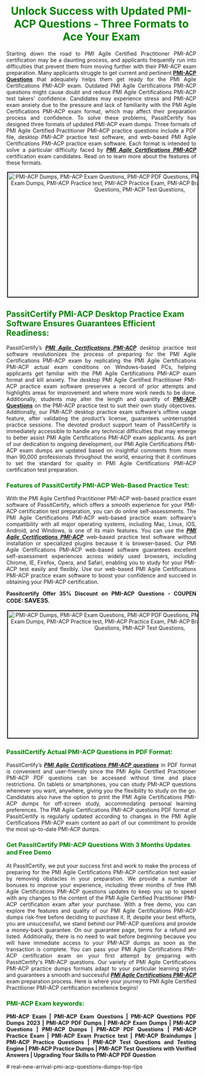 <h1 style="text-align: center;"><strong><span style="display:block; color:Green; #AED6F1; ">Unlock Success with Updated PMI-ACP Questions - Three Formats to Ace Your Exam </span></strong></h1>

<p style="text-align: justify;">Starting down the road to PMI Agile Certified Practitioner PMI-ACP certification may be a daunting process, and applicants frequently run into difficulties that prevent them from moving further with their PMI-ACP exam preparation. Many applicants struggle to get current and pertinent <a href="https://www.passitcertify.com/pass-pmi-certification.html"><strong>PMI-ACP Questions</strong></a> that adequately helps them get ready for the PMI Agile Certifications PMI-ACP exam. Outdated PMI Agile Certifications PMI-ACP questions might cause doubt and reduce PMI Agile Certifications PMI-ACP test takers' confidence. Candidates may experience stress and PMI-ACP exam anxiety due to the pressure and lack of familiarity with the PMI Agile Certifications PMI-ACP exam format, which may affect their preparation process and confidence. To solve these problems, PassitCertify has designed three formats of updated PMI-ACP exam dumps. Three formats of PMI Agile Certified Practitioner PMI-ACP practice questions include a PDF file, desktop PMI-ACP practice test software, and web-based PMI Agile Certifications PMI-ACP practice exam software. Each format is intended to solve a particular difficulty faced by <u><em><strong>PMI Agile Certifications PMI-ACP</strong></em></u> certification exam candidates. Read on to learn more about the features of these formats.</p>

<p style="text-align: center;"><img alt="PMI-ACP Dumps, PMI-ACP Exam Questions, PMI-ACP PDF Questions, PMI-ACP PDF Dumps, PMI-ACP Exam Dumps, PMI-ACP Practice test, PMI-ACP Practice Exam, PMI-ACP Braindumps, PMI-ACP Practice Questions, PMI-ACP Test Questions," src="https://i.imgur.com/75Zi4s0.jpeg" style="height: 329px; width: 700px; border-width: 2px; border-style: solid; margin: 2px;" /></p>

<h2><strong><span style="display:block; color:Green; #AED6F1; ">PassitCertify PMI-ACP Desktop Practice Exam Software Ensures Guarantees Efficient Readiness: </span></strong></h2>

<p style="text-align: justify;">PassitCertify’s <u><em><strong>PMI Agile Certifications PMI-ACP</strong></em></u> desktop practice test software revolutionizes the process of preparing for the PMI Agile Certifications PMI-ACP exam by replicating the PMI Agile Certifications PMI-ACP actual exam conditions on Windows-based PCs, helping applicants get familiar with the PMI Agile Certifications PMI-ACP exam format and kill anxiety. The desktop PMI Agile Certified Practitioner PMI-ACP practice exam software preserves a record of prior attempts and highlights areas for improvement and where more work needs to be done. Additionally, students may alter the length and quantity of <a href="https://www.passitcertify.com/pmi/pmi-acp-questions.html"><strong>PMI-ACP Questions</strong></a> on the PMI-ACP practice test to suit their own study objectives. Additionally, our PMI-ACP desktop practice exam software's offline usage feature, after validating the product’s license, guarantees uninterrupted practice sessions. The devoted product support team of PassitCertify is immediately accessible to handle any technical difficulties that may emerge to better assist PMI Agile Certifications PMI-ACP exam applicants. As part of our dedication to ongoing development, our PMI Agile Certifications PMI-ACP exam dumps are updated based on insightful comments from more than 90,000 professionals throughout the world, ensuring that it continues to set the standard for quality in PMI Agile Certifications PMI-ACP certification test preparation.</p>

<h3><strong><span style="display:block; color:Green; #AED6F1; ">Features of PassitCertify PMI-ACP Web-Based Practice Test: </span></strong></h3>

<p style="text-align: justify;">With the PMI Agile Certified Practitioner PMI-ACP web-based practice exam software of PassitCertify, which offers a smooth experience for your PMI-ACP certification test preparation, you can do online self-assessments. The PMI Agile Certifications PMI-ACP web-based practice exam software's compatibility with all major operating systems, including Mac, Linux, iOS, Android, and Windows, is one of its main features. You can use the <u><em><strong>PMI Agile Certifications PMI-ACP</strong></em></u> web-based practice test software without installation or specialized plugins because it is browser-based. Our PMI Agile Certifications PMI-ACP web-based software guarantees excellent self-assessment experiences across widely used browsers, including Chrome, IE, Firefox, Opera, and Safari, enabling you to study for your PMI-ACP test easily and flexibly. Use our web-based PMI Agile Certifications PMI-ACP practice exam software to boost your confidence and succeed in obtaining your PMI-ACP certification.</p>

<p style="text-align: justify;"><span style="font-size:14px;"><strong>Passitcertify Offer 35% Discount on PMI-ACP Questions - COUPEN CODE: </strong></span><span style="font-size:16px;"><strong>SAVE35</strong></span><span style="font-size:14px;"><strong>.</strong></span></p>

<p style="text-align: center;"><a href="https://www.passitcertify.com/pmi/pmi-acp-questions.html"><img alt="PMI-ACP Dumps, PMI-ACP Exam Questions, PMI-ACP PDF Questions, PMI-ACP PDF Dumps, PMI-ACP Exam Dumps, PMI-ACP Practice test, PMI-ACP Practice Exam, PMI-ACP Braindumps, PMI-ACP Practice Questions, PMI-ACP Test Questions," src="https://i.imgur.com/xsymCB8.jpeg" style="height: 336px; width: 700px; border-width: 2px; border-style: solid; margin: 2px;" /></a></p>

<h3><strong><span style="display:block; color:Green; #AED6F1; ">PassitCertify Actual PMI-ACP Questions in PDF Format: </span></strong></h3>

<p style="text-align: justify;">PassitCertify’s <u><em><strong>PMI Agile Certifications PMI-ACP questions</strong></em></u> in PDF format is convenient and user-friendly since the PMI Agile Certified Practitioner PMI-ACP PDF questions can be accessed without time and place restrictions. On tablets or smartphones, you can study PMI-ACP questions whenever you want, anywhere, giving you the flexibility to study on the go. Candidates also have the option to print the PMI Agile Certifications PMI-ACP dumps for off-screen study, accommodating personal learning preferences. The PMI Agile Certifications PMI-ACP questions PDF format of PassitCertify is regularly updated according to changes in the PMI Agile Certifications PMI-ACP exam content as part of our commitment to provide the most up-to-date PMI-ACP dumps.</p>

<h3><strong><span style="display:block; color:Green; #AED6F1; ">Get PassitCertify PMI-ACP Questions With 3 Months Updates and Free Demo </span></strong></h3>

<p style="text-align: justify;">At PassitCertify, we put your success first and work to make the process of preparing for the PMI Agile Certifications PMI-ACP certification test easier by removing obstacles in your preparation. We provide a number of bonuses to improve your experience, including three months of free PMI Agile Certifications PMI-ACP questions updates to keep you up to speed with any changes to the content of the PMI Agile Certified Practitioner PMI-ACP certification exam after your purchase. With a free demo, you can explore the features and quality of our PMI Agile Certifications PMI-ACP dumps risk-free before deciding to purchase it. If, despite your best efforts, you are unsuccessful, we stand behind our PMI-ACP questions and provide a money-back guarantee. On our guarantee page, terms for a refund are listed. Additionally, there is no need to wait before beginning because you will have immediate access to your PMI-ACP dumps as soon as the transaction is complete. You can pass your PMI Agile Certifications PMI-ACP certification exam on your first attempt by preparing with PassitCertify's PMI-ACP questions. Our variety of PMI Agile Certifications PMI-ACP practice dumps formats adapt to your particular learning styles and guarantees a smooth and successful <u><em><strong>PMI Agile Certifications PMI-ACP</strong></em></u> exam preparation process. Here is where your journey to PMI Agile Certified Practitioner PMI-ACP certification excellence begins!</p>

<h3><strong><span style="display:block; color:Green; #AED6F1; ">PMI-ACP Exam keywords: </span></strong></h3>

<p style="text-align: justify;"><b><strong>PMI-ACP Exam | PMI-ACP Exam Questions | PMI-ACP Questions PDF Dumps 2023 | PMI-ACP PDF Dumps | PMI-ACP Exam Dumps | PMI-ACP Questions | PMI-ACP Dumps | PMI-ACP PDF Questions | PMI-ACP Practice Exam | PMI-ACP Exam Practice test | PMI-ACP Braindumps | PMI-ACP Practice Questions | PMI-ACP Test Questions and Testing Engine | PMI-ACP Practice Dumps | PMI-ACP Test Questions with Verified Answers | Upgrading Your Skills to PMI-ACP PDF Question</strong></b></p>
# real-new-arrival-pmi-acp-questions-dumps-top-tips
